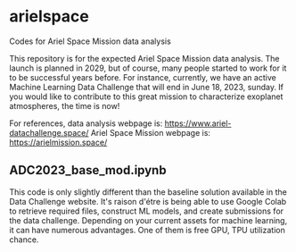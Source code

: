 # arielspace
Codes for Ariel Space Mission data analysis

This repository is for the expected Ariel Space Mission data analysis. The launch is planned in 2029, but of course, many people started to work for it to be successful years before. For instance, currently, we have an active Machine Learning Data Challenge that will end in June 18, 2023, sunday. If you would like to contribute to this great mission to characterize exoplanet atmospheres, the time is now!

For references, data analysis webpage is: https://www.ariel-datachallenge.space/
Ariel Space Mission webpage is: https://arielmission.space/

## ADC2023_base_mod.ipynb

This code is only slightly different than the baseline solution available in the Data Challenge website. It's raison d'étre is being able to use Google Colab to retrieve required files, construct ML models, and create submissions for the data challenge. Depending on your current assets for machine learning, it can have numerous advantages. One of them is free GPU, TPU utilization chance. 
